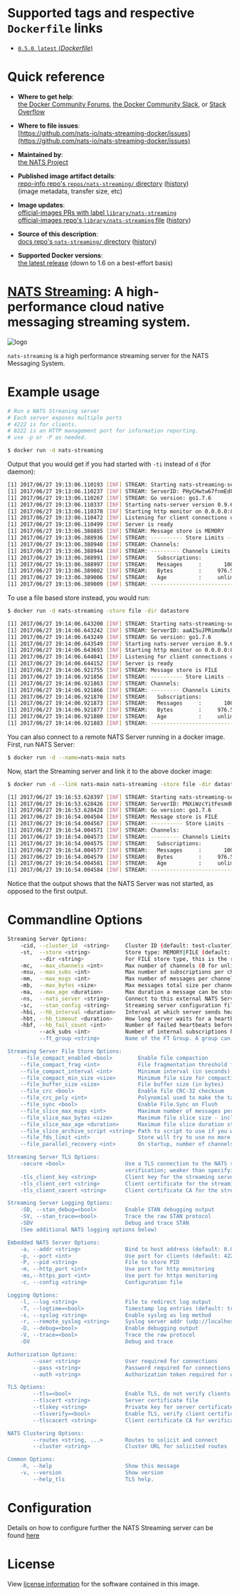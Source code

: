 <!--

********************************************************************************

WARNING:

    DO NOT EDIT "nats-streaming/README.md"

    IT IS AUTO-GENERATED

    (from the other files in "nats-streaming/" combined with a set of templates)

********************************************************************************

-->

# Supported tags and respective `Dockerfile` links

-	[`0.5.0`, `latest` (*Dockerfile*)](https://github.com/nats-io/nats-streaming-docker/blob/3301b7b0e11bfd128eb4ba572fc1fdbfaab8d3e3/Dockerfile)

# Quick reference

-	**Where to get help**:  
	[the Docker Community Forums](https://forums.docker.com/), [the Docker Community Slack](https://blog.docker.com/2016/11/introducing-docker-community-directory-docker-community-slack/), or [Stack Overflow](https://stackoverflow.com/search?tab=newest&q=docker)

-	**Where to file issues**:  
	[https://github.com/nats-io/nats-streaming-docker/issues](https://github.com/nats-io/nats-streaming-docker/issues)

-	**Maintained by**:  
	[the NATS Project](https://github.com/nats-io/nats-streaming-docker)

-	**Published image artifact details**:  
	[repo-info repo's `repos/nats-streaming/` directory](https://github.com/docker-library/repo-info/blob/master/repos/nats-streaming) ([history](https://github.com/docker-library/repo-info/commits/master/repos/nats-streaming))  
	(image metadata, transfer size, etc)

-	**Image updates**:  
	[official-images PRs with label `library/nats-streaming`](https://github.com/docker-library/official-images/pulls?q=label%3Alibrary%2Fnats-streaming)  
	[official-images repo's `library/nats-streaming` file](https://github.com/docker-library/official-images/blob/master/library/nats-streaming) ([history](https://github.com/docker-library/official-images/commits/master/library/nats-streaming))

-	**Source of this description**:  
	[docs repo's `nats-streaming/` directory](https://github.com/docker-library/docs/tree/master/nats-streaming) ([history](https://github.com/docker-library/docs/commits/master/nats-streaming))

-	**Supported Docker versions**:  
	[the latest release](https://github.com/docker/docker-ce/releases/latest) (down to 1.6 on a best-effort basis)

# [NATS Streaming](https://nats.io): A high-performance cloud native messaging streaming system.

![logo](https://raw.githubusercontent.com/docker-library/docs/4a2d30cdf4ff4bc6ae915ada7a058db0c908659d/nats-streaming/logo.png)

`nats-streaming` is a high performance streaming server for the NATS Messaging System.

# Example usage

```bash
# Run a NATS Streaning server
# Each server exposes multiple ports
# 4222 is for clients.
# 8222 is an HTTP management port for information reporting.
# use -p or -P as needed.

$ docker run -d nats-streaming
```

Output that you would get if you had started with `-ti` instead of `d` (for daemon):

```bash
[1] 2017/06/27 19:13:06.110193 [INF] STREAM: Starting nats-streaming-server[test-cluster] version 0.5.0
[1] 2017/06/27 19:13:06.110237 [INF] STREAM: ServerID: PHyCHwtw67fnmEdFtvZC0h
[1] 2017/06/27 19:13:06.110267 [INF] STREAM: Go version: go1.7.6
[1] 2017/06/27 19:13:06.110337 [INF] Starting nats-server version 0.9.6
[1] 2017/06/27 19:13:06.110378 [INF] Starting http monitor on 0.0.0.0:8222
[1] 2017/06/27 19:13:06.110472 [INF] Listening for client connections on 0.0.0.0:4222
[1] 2017/06/27 19:13:06.110499 [INF] Server is ready
[1] 2017/06/27 19:13:06.388885 [INF] STREAM: Message store is MEMORY
[1] 2017/06/27 19:13:06.388936 [INF] STREAM: ---------- Store Limits ----------
[1] 2017/06/27 19:13:06.388940 [INF] STREAM: Channels:                  100 *
[1] 2017/06/27 19:13:06.388944 [INF] STREAM: --------- Channels Limits --------
[1] 2017/06/27 19:13:06.388991 [INF] STREAM:   Subscriptions:          1000 *
[1] 2017/06/27 19:13:06.388997 [INF] STREAM:   Messages     :       1000000 *
[1] 2017/06/27 19:13:06.389002 [INF] STREAM:   Bytes        :     976.56 MB *
[1] 2017/06/27 19:13:06.389006 [INF] STREAM:   Age          :     unlimited *
[1] 2017/06/27 19:13:06.389009 [INF] STREAM: ----------------------------------
```

To use a file based store instead, you would run:

```bash
$ docker run -d nats-streaming -store file -dir datastore

[1] 2017/06/27 19:14:06.643200 [INF] STREAM: Starting nats-streaming-server[test-cluster] version 0.5.0
[1] 2017/06/27 19:14:06.643242 [INF] STREAM: ServerID: aaAI5uJPRimoNwl6TIznom
[1] 2017/06/27 19:14:06.643249 [INF] STREAM: Go version: go1.7.6
[1] 2017/06/27 19:14:06.643549 [INF] Starting nats-server version 0.9.6
[1] 2017/06/27 19:14:06.643693 [INF] Starting http monitor on 0.0.0.0:8222
[1] 2017/06/27 19:14:06.644041 [INF] Listening for client connections on 0.0.0.0:4222
[1] 2017/06/27 19:14:06.644152 [INF] Server is ready
[1] 2017/06/27 19:14:06.921755 [INF] STREAM: Message store is FILE
[1] 2017/06/27 19:14:06.921856 [INF] STREAM: ---------- Store Limits ----------
[1] 2017/06/27 19:14:06.921863 [INF] STREAM: Channels:                  100 *
[1] 2017/06/27 19:14:06.921866 [INF] STREAM: --------- Channels Limits --------
[1] 2017/06/27 19:14:06.921870 [INF] STREAM:   Subscriptions:          1000 *
[1] 2017/06/27 19:14:06.921873 [INF] STREAM:   Messages     :       1000000 *
[1] 2017/06/27 19:14:06.921877 [INF] STREAM:   Bytes        :     976.56 MB *
[1] 2017/06/27 19:14:06.921880 [INF] STREAM:   Age          :     unlimited *
[1] 2017/06/27 19:14:06.921883 [INF] STREAM: ----------------------------------
```

You can also connect to a remote NATS Server running in a docker image. First, run NATS Server:

```bash
$ docker run -d --name=nats-main nats
```

Now, start the Streaming server and link it to the above docker image:

```bash
$ docker run -d --link nats-main nats-streaming -store file -dir datastore -ns nats://nats-main:4222

[1] 2017/06/27 19:16:53.628397 [INF] STREAM: Starting nats-streaming-server[test-cluster] version 0.5.0
[1] 2017/06/27 19:16:53.628426 [INF] STREAM: ServerID: PNXiWzcYitFesmdKyOwBIE
[1] 2017/06/27 19:16:53.628428 [INF] STREAM: Go version: go1.7.6
[1] 2017/06/27 19:16:54.004504 [INF] STREAM: Message store is FILE
[1] 2017/06/27 19:16:54.004567 [INF] STREAM: ---------- Store Limits ----------
[1] 2017/06/27 19:16:54.004571 [INF] STREAM: Channels:                  100 *
[1] 2017/06/27 19:16:54.004573 [INF] STREAM: --------- Channels Limits --------
[1] 2017/06/27 19:16:54.004575 [INF] STREAM:   Subscriptions:          1000 *
[1] 2017/06/27 19:16:54.004577 [INF] STREAM:   Messages     :       1000000 *
[1] 2017/06/27 19:16:54.004579 [INF] STREAM:   Bytes        :     976.56 MB *
[1] 2017/06/27 19:16:54.004581 [INF] STREAM:   Age          :     unlimited *
[1] 2017/06/27 19:16:54.004584 [INF] STREAM: ----------------------------------
```

Notice that the output shows that the NATS Server was not started, as opposed to the first output.

# Commandline Options

```bash
Streaming Server Options:
    -cid, --cluster_id  <string>     Cluster ID (default: test-cluster)
    -st,  --store <string>           Store type: MEMORY|FILE (default: MEMORY)
          --dir <string>             For FILE store type, this is the root directory
    -mc,  --max_channels <int>       Max number of channels (0 for unlimited)
    -msu, --max_subs <int>           Max number of subscriptions per channel (0 for unlimited)
    -mm,  --max_msgs <int>           Max number of messages per channel (0 for unlimited)
    -mb,  --max_bytes <size>         Max messages total size per channel (0 for unlimited)
    -ma,  --max_age <duration>       Max duration a message can be stored ("0s" for unlimited)
    -ns,  --nats_server <string>     Connect to this external NATS Server URL (embedded otherwise)
    -sc,  --stan_config <string>     Streaming server configuration file
    -hbi, --hb_interval <duration>   Interval at which server sends heartbeat to a client
    -hbt, --hb_timeout <duration>    How long server waits for a heartbeat response
    -hbf, --hb_fail_count <int>      Number of failed heartbeats before server closes the client connection
          --ack_subs <int>           Number of internal subscriptions handling incoming ACKs (0 means one per client's subscription)
          --ft_group <string>        Name of the FT Group. A group can be 2 or more servers with a single active server and all sharing the same datastore.

Streaming Server File Store Options:
    --file_compact_enabled <bool>        Enable file compaction
    --file_compact_frag <int>            File fragmentation threshold for compaction
    --file_compact_interval <int>        Minimum interval (in seconds) between file compactions
    --file_compact_min_size <size>       Minimum file size for compaction
    --file_buffer_size <size>            File buffer size (in bytes)
    --file_crc <bool>                    Enable file CRC-32 checksum
    --file_crc_poly <int>                Polynomial used to make the table used for CRC-32 checksum
    --file_sync <bool>                   Enable File.Sync on Flush
    --file_slice_max_msgs <int>          Maximum number of messages per file slice (subject to channel limits)
    --file_slice_max_bytes <size>        Maximum file slice size - including index file (subject to channel limits)
    --file_slice_max_age <duration>      Maximum file slice duration starting when the first message is stored (subject to channel limits)
    --file_slice_archive_script <string> Path to script to use if you want to archive a file slice being removed
    --file_fds_limit <int>               Store will try to use no more file descriptors than this given limit
    --file_parallel_recovery <int>       On startup, number of channels that can be recovered in parallel

Streaming Server TLS Options:
    -secure <bool>                   Use a TLS connection to the NATS server without
                                     verification; weaker than specifying certificates.
    -tls_client_key <string>         Client key for the streaming server
    -tls_client_cert <string>        Client certificate for the streaming server
    -tls_client_cacert <string>      Client certificate CA for the streaming server

Streaming Server Logging Options:
    -SD, --stan_debug=<bool>         Enable STAN debugging output
    -SV, --stan_trace=<bool>         Trace the raw STAN protocol
    -SDV                             Debug and trace STAN
    (See additional NATS logging options below)

Embedded NATS Server Options:
    -a, --addr <string>              Bind to host address (default: 0.0.0.0)
    -p, --port <int>                 Use port for clients (default: 4222)
    -P, --pid <string>               File to store PID
    -m, --http_port <int>            Use port for http monitoring
    -ms,--https_port <int>           Use port for https monitoring
    -c, --config <string>            Configuration file

Logging Options:
    -l, --log <string>               File to redirect log output
    -T, --logtime=<bool>             Timestamp log entries (default: true)
    -s, --syslog <string>            Enable syslog as log method
    -r, --remote_syslog <string>     Syslog server addr (udp://localhost:514)
    -D, --debug=<bool>               Enable debugging output
    -V, --trace=<bool>               Trace the raw protocol
    -DV                              Debug and trace

Authorization Options:
        --user <string>              User required for connections
        --pass <string>              Password required for connections
        --auth <string>              Authorization token required for connections

TLS Options:
        --tls=<bool>                 Enable TLS, do not verify clients (default: false)
        --tlscert <string>           Server certificate file
        --tlskey <string>            Private key for server certificate
        --tlsverify=<bool>           Enable TLS, verify client certificates
        --tlscacert <string>         Client certificate CA for verification

NATS Clustering Options:
        --routes <string, ...>       Routes to solicit and connect
        --cluster <string>           Cluster URL for solicited routes

Common Options:
    -h, --help                       Show this message
    -v, --version                    Show version
        --help_tls                   TLS help.
```

# Configuration

Details on how to configure further the NATS Streaming server can be found [here](https://github.com/nats-io/nats-streaming-server#configuring)

# License

View [license information](https://github.com/nats-io/nats-streaming-server/blob/master/LICENSE) for the software contained in this image.
